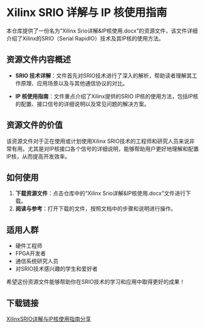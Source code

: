 # Xilinx SRIO 详解与 IP 核使用指南

本仓库提供了一份名为“Xilinx Srio详解&IP核使用.docx”的资源文件，该文件详细介绍了Xilinx的SRIO（Serial RapidIO）技术及其IP核的使用方法。

## 资源文件内容概述

- **SRIO 技术详解**：文件首先对SRIO技术进行了深入的解析，帮助读者理解其工作原理、应用场景以及与其他通信协议的对比。
  
- **IP 核使用指南**：文件重点介绍了Xilinx提供的SRIO IP核的使用方法，包括IP核的配置、接口信号的详细说明以及常见问题的解决方案。

## 资源文件的价值

该资源文件对于正在使用或计划使用Xilinx SRIO技术的工程师和研究人员来说非常有用。尤其是对IP核接口各个信号的详细说明，能够帮助用户更好地理解和配置IP核，从而提高开发效率。

## 如何使用

1. **下载资源文件**：点击仓库中的“Xilinx Srio详解&IP核使用.docx”文件进行下载。
2. **阅读与参考**：打开下载的文件，按照文档中的步骤和说明进行操作。

## 适用人群

- 硬件工程师
- FPGA开发者
- 通信系统研究人员
- 对SRIO技术感兴趣的学生和爱好者

希望这份资源文件能够帮助你在SRIO技术的学习和应用中取得更好的成果！

## 下载链接

[XilinxSRIO详解与IP核使用指南分享](https://pan.quark.cn/s/17ce2614e261)